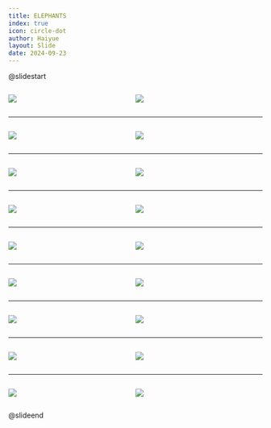 ```yaml
---
title: ELEPHANTS
index: true
icon: circle-dot
author: Haiyue
layout: Slide
date: 2024-09-23
---
```

 
@slidestart

<div style="display:flex">
<div style="flex:1">

![](https://raw.githubusercontent.com/yclord/reading/refs/heads/master/english/Level-N/ELEPHANTS/001.webp)
</div>
<div style="flex:1">

![](https://raw.githubusercontent.com/yclord/reading/refs/heads/master/english/Level-N/ELEPHANTS/002.webp)
</div>
</div>

---

<div style="display:flex">
<div style="flex:1">

![](https://raw.githubusercontent.com/yclord/reading/refs/heads/master/english/Level-N/ELEPHANTS/003.webp)
</div>
<div style="flex:1">

![](https://raw.githubusercontent.com/yclord/reading/refs/heads/master/english/Level-N/ELEPHANTS/004.webp)
</div>
</div>

---

<div style="display:flex">
<div style="flex:1">

![](https://raw.githubusercontent.com/yclord/reading/refs/heads/master/english/Level-N/ELEPHANTS/005.webp)
</div>
<div style="flex:1">

![](https://raw.githubusercontent.com/yclord/reading/refs/heads/master/english/Level-N/ELEPHANTS/006.webp)
</div>
</div>

---

<div style="display:flex">
<div style="flex:1">

![](https://raw.githubusercontent.com/yclord/reading/refs/heads/master/english/Level-N/ELEPHANTS/007.webp)
</div>
<div style="flex:1">

![](https://raw.githubusercontent.com/yclord/reading/refs/heads/master/english/Level-N/ELEPHANTS/008.webp)
</div>
</div>

---

<div style="display:flex">
<div style="flex:1">

![](https://raw.githubusercontent.com/yclord/reading/refs/heads/master/english/Level-N/ELEPHANTS/009.webp)
</div>
<div style="flex:1">

![](https://raw.githubusercontent.com/yclord/reading/refs/heads/master/english/Level-N/ELEPHANTS/010.webp)
</div>
</div>

---

<div style="display:flex">
<div style="flex:1">

![](https://raw.githubusercontent.com/yclord/reading/refs/heads/master/english/Level-N/ELEPHANTS/011.webp)
</div>
<div style="flex:1">

![](https://raw.githubusercontent.com/yclord/reading/refs/heads/master/english/Level-N/ELEPHANTS/012.webp)
</div>
</div>

---

<div style="display:flex">
<div style="flex:1">

![](https://raw.githubusercontent.com/yclord/reading/refs/heads/master/english/Level-N/ELEPHANTS/013.webp)
</div>
<div style="flex:1">

![](https://raw.githubusercontent.com/yclord/reading/refs/heads/master/english/Level-N/ELEPHANTS/014.webp)
</div>
</div>

---

<div style="display:flex">
<div style="flex:1">

![](https://raw.githubusercontent.com/yclord/reading/refs/heads/master/english/Level-N/ELEPHANTS/015.webp)
</div>
<div style="flex:1">

![](https://raw.githubusercontent.com/yclord/reading/refs/heads/master/english/Level-N/ELEPHANTS/016.webp)
</div>
</div>

---

<div style="display:flex">
<div style="flex:1">

![](https://raw.githubusercontent.com/yclord/reading/refs/heads/master/english/Level-N/ELEPHANTS/017.webp)
</div>
<div style="flex:1">

![](https://raw.githubusercontent.com/yclord/reading/refs/heads/master/english/Level-N/ELEPHANTS/018.webp)
</div>
</div>

@slideend